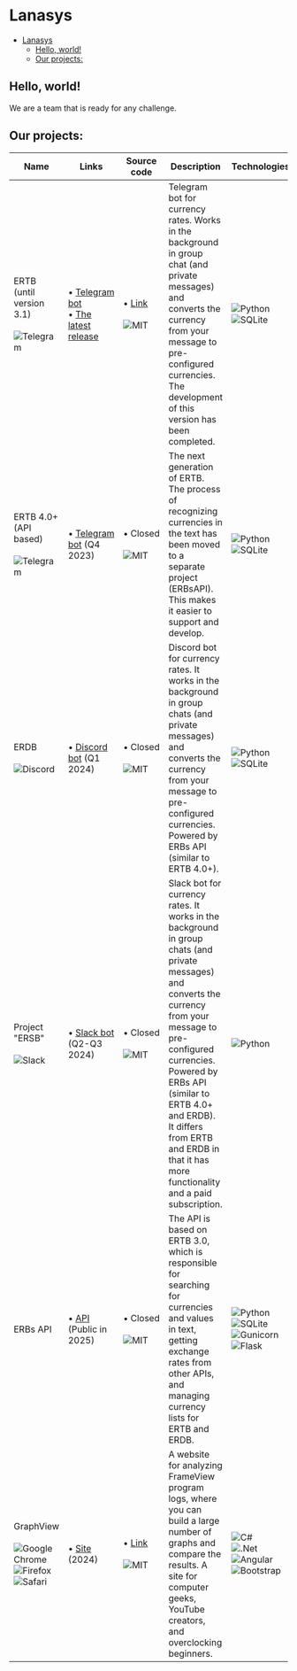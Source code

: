 # Lanasys
- [Lanasys](#lanasys)
  - [Hello, world!](#hello-world)
  - [Our projects:](#our-projects)

## Hello, world!
We are a team that is ready for any challenge.
## Our projects:
| Name                                                                                                                                                                                                                                                                                                                                                                | Links                                                                                                                                                                      | Source code                                                                                                                     | Description                                                                                                                                                                                                                                                                                                            | Technologies                                                                                                                                                                                                                                                                                                                                                                                                                                       | <div width=120px>Status</div>                                                                                                                                                                  |
| ------------------------------------------------------------------------------------------------------------------------------------------------------------------------------------------------------------------------------------------------------------------------------------------------------------------------------------------------------------------- | -------------------------------------------------------------------------------------------------------------------------------------------------------------------------- | ------------------------------------------------------------------------------------------------------------------------------- | ---------------------------------------------------------------------------------------------------------------------------------------------------------------------------------------------------------------------------------------------------------------------------------------------------------------------- | -------------------------------------------------------------------------------------------------------------------------------------------------------------------------------------------------------------------------------------------------------------------------------------------------------------------------------------------------------------------------------------------------------------------------------------------------- | ------------------------------------------------------------------------------------------------------------------------------------------------------------------------------------------------------ |
| ERTB (until version 3.1)<br><br>![Telegram](https://img.shields.io/badge/Telegram-2CA5E0?style=flat-square&logo=telegram&logoColor=white)                                                                                                                                                                                                                           | &bull;&nbsp;[Telegram bot](https://t.me/exchange_rates_vsk_bot)<br>&bull;&nbsp;[The latest release](https://github.com/Lanasys/exchange-rates-tg-bot/releases/tag/3.0.0r1) | &bull;&nbsp;[Link](https://github.com/Lanasys/exchange-rates-tg-bot)<br><br>![MIT](https://badgen.net/static/license/MIT/green) | Telegram bot for currency rates. Works in the background in group chat (and private messages) and converts the currency from your message to pre-configured currencies. The development of this version has been completed.                                                                                            | ![Python](https://img.shields.io/badge/python-3670A0?style=flat-square&logo=python&logoColor=ffdd54)<br>![SQLite](https://img.shields.io/badge/sqlite-%2307405e.svg?style=flat-square&logo=sqlite&logoColor=white)                                                                                                                                                                                                                                 | ![Status](https://badgen.net/static/Status/Active/green)<br>![Development](https://badgen.net/static/Development/Ending/orange)<br>![Support](https://badgen.net/static/Support/Yes/green)             |
| ERTB 4.0+ (API based)<br><br>![Telegram](https://img.shields.io/badge/Telegram-2CA5E0?style=flat-square&logo=telegram&logoColor=white)                                                                                                                                                                                                                              | &bull;&nbsp;[Telegram bot]() (Q4 2023)                                                                                                                                     | &bull;&nbsp;Closed<br> <br>![MIT](https://badgen.net/static/license/MIT/green)                                                  | The next generation of ERTB. The process of recognizing currencies in the text has been moved to a separate project (ERBsAPI). This makes it easier to support and develop.                                                                                                                                            | ![Python](https://img.shields.io/badge/python-3670A0?style=flat-square&logo=python&logoColor=ffdd54)<br>![SQLite](https://img.shields.io/badge/sqlite-%2307405e.svg?style=flat-square&logo=sqlite&logoColor=white)                                                                                                                                                                                                                                 | ![Status](https://badgen.net/static/Status/Work%20in%20progress/blue)<br>![Development](https://badgen.net/static/Development/Active/green)<br>![Support](https://badgen.net/static/Support/No/red)    |
| ERDB<br><br>![Discord](https://img.shields.io/badge/Discord-%235865F2.svg?style=flat-square&logo=discord&logoColor=white)                                                                                                                                                                                                                                           | &bull;&nbsp;[Discord bot]() (Q1 2024)                                                                                                                                      | &bull;&nbsp;Closed<br> <br>![MIT](https://badgen.net/static/license/MIT/green)                                                  | Discord bot for currency rates. It works in the background in group chats (and private messages) and converts the currency from your message to pre-configured currencies. Powered by ERBs API (similar to ERTB 4.0+).                                                                                                 | ![Python](https://img.shields.io/badge/python-3670A0?style=flat-square&logo=python&logoColor=ffdd54)<br>![SQLite](https://img.shields.io/badge/sqlite-%2307405e.svg?style=flat-square&logo=sqlite&logoColor=white)                                                                                                                                                                                                                                 | ![Status](https://badgen.net/static/Status/Work%20in%20progress/blue)<br>![Development](https://badgen.net/static/Development/Prending/orange)<br>![Support](https://badgen.net/static/Support/No/red) |
| Project "ERSB"<br><br>![Slack](https://img.shields.io/badge/Slack-4A154B?style=flat-square&logo=slack&logoColor=white)                                                                                                                                                                                                                                              | &bull;&nbsp;[Slack bot]() (Q2-Q3 2024)                                                                                                                                     | &bull;&nbsp;Closed<br> <br>![MIT](https://badgen.net/static/license/MIT/green)                                                  | Slack bot for currency rates. It works in the background in group chats (and private messages) and converts the currency from your message to pre-configured currencies. Powered by ERBs API (similar to ERTB 4.0+ and ERDB). It differs from ERTB and ERDB in that it has more functionality and a paid subscription. | ![Python](https://img.shields.io/badge/python-3670A0?style=flat-square&logo=python&logoColor=ffdd54)                                                                                                                                                                                                                                                                                                                                               | ![Status](https://badgen.net/static/Status/Work%20in%20progress/blue)<br>![Development](https://badgen.net/static/Development/Prending/orange)<br>![Support](https://badgen.net/static/Support/No/red) |
| ERBs API                                                                                                                                                                                                                                                                                                                                                            | &bull;&nbsp;[API]() (Public in 2025)                                                                                                                                       | &bull;&nbsp;Closed<br> <br>![MIT](https://badgen.net/static/license/MIT/green)                                                  | The API is based on ERTB 3.0, which is responsible for searching for currencies and values in text, getting exchange rates from other APIs, and managing currency lists for ERTB and ERDB.                                                                                                                             | ![Python](https://img.shields.io/badge/python-3670A0?style=flat-square&logo=python&logoColor=ffdd54)<br>![SQLite](https://img.shields.io/badge/sqlite-%2307405e.svg?style=flat-square&logo=sqlite&logoColor=white)<br>![Gunicorn](https://img.shields.io/badge/gunicorn-%298729.svg?style=flat-square&logo=gunicorn&logoColor=white)<br>![Flask](https://img.shields.io/badge/flask-%23000.svg?style=flat-square&logo=flask&logoColor=white)       | ![Status](https://badgen.net/static/Status/Active/green)<br>![Development](https://badgen.net/static/Development/Active/green)<br>![Support](https://badgen.net/static/Support/No/red)                 |
| GraphView<br><br>![Google Chrome](https://img.shields.io/badge/Google%20Chrome-4285F4?style=flat-square&logo=GoogleChrome&logoColor=white)<br>![Firefox](https://img.shields.io/badge/Firefox-FF7139?style=flat-square&logo=Firefox-Browser&logoColor=white)<br>![Safari](https://img.shields.io/badge/Safari-000000?style=flat-square&logo=Safari&logoColor=white) | &bull;&nbsp;[Site]() (2024)                                                                                                                                                | &bull;&nbsp;[Link](https://github.com/Lanasys/GraphView)<br> <br>![MIT](https://badgen.net/static/license/MIT/green)            | A website for analyzing FrameView program logs, where you can build a large number of graphs and compare the results. A site for computer geeks, YouTube creators, and overclocking beginners.                                                                                                                         | ![C#](https://img.shields.io/badge/c%23-%23239120.svg?style=flat-square&logo=c-sharp&logoColor=white)<br>![.Net](https://img.shields.io/badge/.NET-5C2D91?style=flat-square&logo=.net&logoColor=white)<br>![Angular](https://img.shields.io/badge/angular-%23DD0031.svg?style=flat-square&logo=angular&logoColor=white)<br>![Bootstrap](https://img.shields.io/badge/bootstrap-%238511FA.svg?style=flat-square&logo=bootstrap&logoColor=white)<br> | ![Status](https://badgen.net/static/Status/Frozen/blue)<br>![Development](https://badgen.net/static/Development/Prending/orange)<br>![Support](https://badgen.net/static/Support/No/red)               |